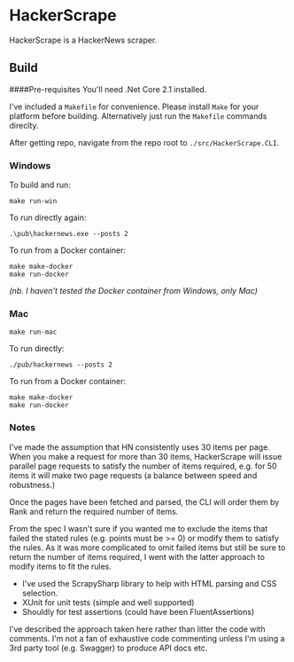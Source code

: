 # HackerScrape

HackerScrape is a HackerNews scraper.

## Build

####Pre-requisites
You'll need .Net Core 2.1 installed.

I've included a `Makefile` for convenience. Please install `Make` for your platform before building. Alternatively just run the `Makefile` commands direclty.

After getting repo, navigate from the repo root to `./src/HackerScrape.CLI`.

### Windows
To build and run:

```
make run-win
```

To run directly again:

```
.\pub\hackernews.exe --posts 2
```

To run from a Docker container:

```
make make-docker
make run-docker
```

_(nb. I haven't tested the Docker container from Windows, only Mac)_

### Mac

```
make run-mac
```

To run directly:

```
./pub/hackernews --posts 2
```

To run from a Docker container:

```
make make-docker
make run-docker
```

### Notes
I've made the assumption that HN consistently uses 30 items per page. When you make a request
for more than 30 items, HackerScrape will issue parallel page requests to satisfy the number of items required,
e.g. for 50 items it will make two page requests (a balance between speed and robustness.)

Once the pages have been fetched and parsed, the CLI will order them by Rank and return the required number of items.

From the spec I wasn't sure if you wanted me to exclude the items that failed the stated rules (e.g. points must be >= 0)
or modify them to satisfy the rules. As it was more complicated to omit failed items but still be sure to return the number
of items required, I went with the latter approach to modify items to fit the rules.

* I've used the ScrapySharp library to help with HTML parsing and CSS selection.
* XUnit for unit tests (simple and well supported)
* Shouldly for test assertions (could have been FluentAssertions)

I've described the approach taken here rather than litter the code with comments. I'm not a fan of
exhaustive code commenting unless I'm using a 3rd party tool (e.g. Swagger) to produce API docs etc. 